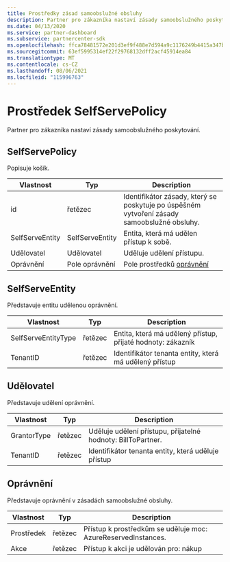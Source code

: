 ```yaml
---
title: Prostředky zásad samoobslužné obsluhy
description: Partner pro zákazníka nastaví zásady samoobslužného poskytování.
ms.date: 04/13/2020
ms.service: partner-dashboard
ms.subservice: partnercenter-sdk
ms.openlocfilehash: ffca78481572e201d3ef9f488e7d594a9c1176249b4415a347b488f4b9b81c51
ms.sourcegitcommit: 63ef5995314ef22f29768132dff2acf45914ea84
ms.translationtype: MT
ms.contentlocale: cs-CZ
ms.lasthandoff: 08/06/2021
ms.locfileid: "115996763"
---
```

# <a name="selfservepolicy-resource"></a>Prostředek SelfServePolicy

Partner pro zákazníka nastaví zásady samoobslužného poskytování.

## <a name="selfservepolicy"></a>SelfServePolicy

Popisuje košík.

| Vlastnost              | Typ             | Description                                                                                            |
|-----------------------|------------------|--------------------------------------------------------------------------------------------------------|
| id                    | řetězec           | Identifikátor zásady, který se poskytuje po úspěšném vytvoření zásady samoobslužné obsluhy.     |
| SelfServeEntity       | SelfServeEntity  | Entita, která má udělen přístup k sobě.                                                     |
| Udělovatel               | Udělovatel          | Uděluje udělení přístupu.                                                                    |
| Oprávnění           | Pole oprávnění| Pole prostředků [oprávnění](#permission)                                                                     |

## <a name="selfserveentity"></a>SelfServeEntity

Představuje entitu udělenou oprávnění.

| Vlastnost             | Typ|Description|
|----------------------|----------------------------------|--------------------------------------------------------------------------------------------|
| SelfServeEntityType  | řetězec                           | Entita, která má udělený přístup, přijaté hodnoty: zákazník                                 |
| TenantID             | řetězec                           | Identifikátor tenanta entity, která má udělený přístup                                   |

## <a name="grantor"></a>Udělovatel

Představuje udělení oprávnění.

| Vlastnost             | Typ|Description|
|----------------------|----------------------------------|--------------------------------------------------------------------------------------------|
| GrantorType          | řetězec                           | Uděluje udělení přístupu, přijatelné hodnoty: BillToPartner.                               |
| TenantID             | řetězec                           | Identifikátor tenanta entity, která uděluje přístup                                       |


## <a name="permission"></a>Oprávnění

Představuje oprávnění v zásadách samoobslužné obsluhy.

| Vlastnost             | Typ|Description|
|----------------------|----------------------------------|--------------------------------------------------------------------------------------------|
| Prostředek             | řetězec                           | Přístup k prostředkům se uděluje moc: AzureReservedInstances.                          |
| Akce               | řetězec                           | Přístup k akci je udělován pro: nákup                                           |
